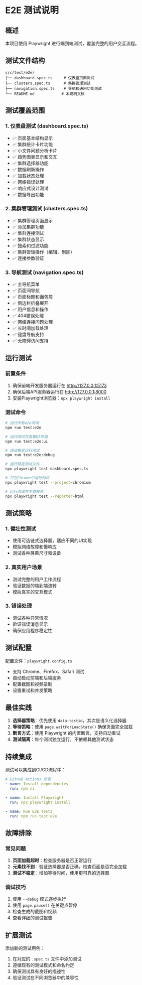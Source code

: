 # E2E 测试说明

## 概述

本项目使用 Playwright 进行端到端测试，覆盖完整的用户交互流程。

## 测试文件结构

```
src/test/e2e/
├── dashboard.spec.ts     # 仪表盘页面测试
├── clusters.spec.ts      # 集群管理测试  
├── navigation.spec.ts    # 导航和通用功能测试
└── README.md            # 本说明文档
```

## 测试覆盖范围

### 1. 仪表盘测试 (dashboard.spec.ts)
- ✅ 页面基本结构显示
- ✅ 集群统计卡片功能
- ✅ 小文件问题分析卡片
- ✅ 趋势图表显示和交互
- ✅ 集群选择器功能
- ✅ 数据刷新操作
- ✅ 加载状态处理
- ✅ 网络错误处理
- ✅ 响应式设计测试
- ✅ 数据导出功能

### 2. 集群管理测试 (clusters.spec.ts)
- ✅ 集群管理页面显示
- ✅ 添加集群功能
- ✅ 集群连接测试
- ✅ 集群状态显示
- ✅ 搜索和过滤功能
- ✅ 集群管理操作（编辑、删除）
- ✅ 连接参数验证

### 3. 导航测试 (navigation.spec.ts)
- ✅ 主导航菜单
- ✅ 页面间导航
- ✅ 页面标题和面包屑
- ✅ 侧边栏折叠展开
- ✅ 用户信息和操作
- ✅ 404错误处理
- ✅ 网络连接问题处理
- ✅ 长时间加载处理
- ✅ 键盘导航支持
- ✅ 无障碍访问支持

## 运行测试

### 前置条件

1. 确保前端开发服务器运行在 http://127.0.0.1:5173
2. 确保后端API服务器运行在 http://127.0.0.1:8000
3. 安装Playwright浏览器：`npx playwright install`

### 测试命令

```bash
# 运行所有e2e测试
npm run test:e2e

# 运行测试并查看UI界面
npm run test:e2e:ui

# 调试模式运行测试
npm run test:e2e:debug

# 运行特定测试文件
npx playwright test dashboard.spec.ts

# 只在Chrome中运行测试
npx playwright test --project=chromium

# 运行测试并生成报告
npx playwright test --reporter=html
```

## 测试策略

### 1. 健壮性测试
- 使用可选链式选择器，适应不同的UI实现
- 模拟网络故障和慢响应
- 测试各种屏幕尺寸和设备

### 2. 真实用户场景
- 测试完整的用户工作流程
- 验证数据的端到端流转
- 模拟真实的交互模式

### 3. 错误处理
- 测试各种异常情况
- 验证错误消息显示
- 确保应用程序稳定性

## 测试配置

配置文件：`playwright.config.ts`

- 支持 Chrome、Firefox、Safari 测试
- 自动启动前端和后端服务
- 配置截图和视频录制
- 设置重试和并发策略

## 最佳实践

1. **选择器策略**：优先使用 `data-testid`，其次是语义化选择器
2. **等待策略**：使用 `page.waitForLoadState()` 确保页面完全加载
3. **断言方式**：使用 Playwright 的内置断言，支持自动重试
4. **测试隔离**：每个测试独立运行，不依赖其他测试状态

## 持续集成

测试可以集成到CI/CD流程中：

```yaml
# GitHub Actions 示例
- name: Install dependencies
  run: npm ci

- name: Install Playwright
  run: npx playwright install

- name: Run E2E tests
  run: npm run test:e2e
```

## 故障排除

### 常见问题

1. **页面加载超时**：检查服务器是否正常运行
2. **元素找不到**：验证选择器是否正确，检查页面是否完全加载
3. **测试不稳定**：增加等待时间，使用更可靠的选择器

### 调试技巧

1. 使用 `--debug` 模式逐步执行
2. 使用 `page.pause()` 在关键点暂停
3. 检查生成的截图和视频
4. 查看详细的测试报告

## 扩展测试

添加新的测试用例：

1. 在对应的 `.spec.ts` 文件中添加测试
2. 遵循现有的测试模式和命名约定
3. 确保测试具有良好的描述性
4. 验证测试在不同浏览器中的兼容性